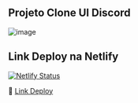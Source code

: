 ## Projeto Clone UI Discord

![image](https://user-images.githubusercontent.com/48605430/131274946-35ec117d-c02f-4546-a5be-d42e8b5ef644.png)

## Link Deploy na Netlify

[![Netlify Status](https://api.netlify.com/api/v1/badges/98d629ea-fd0c-49e8-b044-65071e70e233/deploy-status)](https://app.netlify.com/sites/react-clone-discord/deploys)

:rocket: <a href="https://react-clone-discord.netlify.app/" target="_blank">Link Deploy</a>
